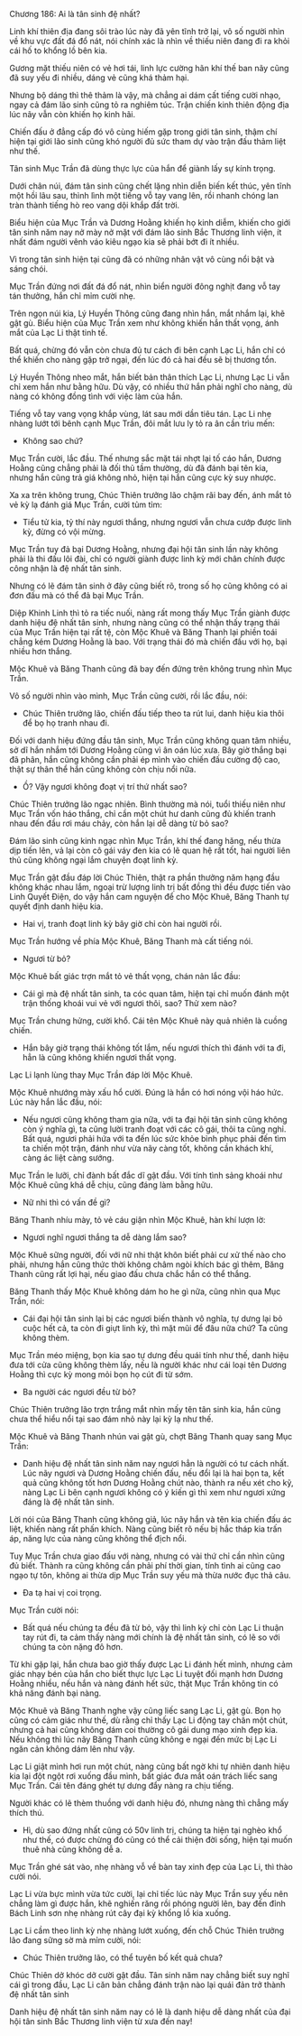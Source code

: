 




Chương 186: Ai là tân sinh đệ nhất?


Linh khí thiên địa đang sôi trào lúc này đã yên tĩnh trở lại, vô số người nhìn về khu vực đất đá đổ nát, nói chính xác là nhìn về thiếu niên đang đi ra khỏi cái hố to khổng lồ bên kia.

Gương mặt thiếu niên có vẻ hơi tái, linh lực cường hãn khí thế ban nãy cũng đã suy yếu đi nhiều, dáng vẻ cũng khá thảm hại.

Nhưng bộ dáng thì thê thảm là vậy, mà chẳng ai dám cất tiếng cười nhạo, ngay cả đám lão sinh cũng tỏ ra nghiêm túc. Trận chiến kinh thiên động địa lúc nãy vẫn còn khiến họ kinh hãi.

Chiến đấu ở đẳng cấp đó vô cùng hiếm gặp trong giới tân sinh, thậm chí hiện tại giới lão sinh cũng khó người đủ sức tham dự vào trận đấu thảm liệt như thế.

Tân sinh Mục Trần đã dùng thực lực của hắn để giành lấy sự kính trọng.

Dưới chân núi, đám tân sinh cũng chết lặng nhìn diễn biến kết thúc, yên tĩnh một hồi lâu sau, thình lình một tiếng vỗ tay vang lên, rồi nhanh chóng lan tràn thành tiếng hò reo vang dội khắp đất trời.

Biểu hiện của Mục Trần và Dương Hoằng khiến họ kinh diễm, khiến cho giới tân sinh năm nay nở mày nở mặt với đám lão sinh Bắc Thương linh viện, ít nhất đám người vênh váo kiêu ngạo kia sẽ phải bớt đi ít nhiều.

Vì trong tân sinh hiện tại cũng đã có những nhân vật vô cùng nổi bật và sáng chói.

Mục Trần đứng nơi đất đá đổ nát, nhìn biển người đông nghịt đang vỗ tay tán thưởng, hắn chỉ mỉm cười nhẹ.

Trên ngọn núi kia, Lý Huyền Thông cũng đang nhìn hắn, mắt nhắm lại, khẽ gật gù. Biểu hiện của Mục Trần xem như không khiến hắn thất vọng, ánh mắt của Lạc Li thật tinh tế.

Bất quá, chừng đó vẫn còn chưa đủ tư cách đi bên cạnh Lạc Li, hắn chỉ có thể khiến cho nàng gặp trở ngại, đến lúc đó cả hai đều sẽ bị thương tổn.

Lý Huyền Thông nheo mắt, hắn biết bản thân thích Lạc Li, nhưng Lạc Li vẫn chỉ xem hắn như bằng hữu. Dù vậy, có nhiều thứ hắn phải nghĩ cho nàng, dù nàng có không đồng tình với việc làm của hắn.

Tiếng vỗ tay vang vọng khắp vùng, lát sau mới dần tiêu tán. Lạc Li nhẹ nhàng lướt tới bênh cạnh Mục Trần, đôi mắt lưu ly tỏ ra ân cần trìu mến:

- Không sao chứ?

Mục Trần cười, lắc đầu. Thế nhưng sắc mặt tái nhợt lại tố cáo hắn, Dương Hoằng cũng chẳng phải là đối thủ tầm thường, dù đã đánh bại tên kia, nhưng hắn cũng trả giá không nhỏ, hiện tại hắn cũng cực kỳ suy nhược.

Xa xa trên không trung, Chúc Thiên trưởng lão chậm rãi bay đến, ánh mắt tỏ vẻ kỳ lạ đánh giá Mục Trần, cười tủm tỉm:

- Tiểu tử kia, tỷ thí này ngươi thắng, nhưng ngươi vẫn chưa cướp được linh kỳ, đừng có vội mừng.

Mục Trần tuy đả bại Dương Hoằng, nhưng đại hội tân sinh lần này không phải là thi đấu lôi đài, chỉ có người giành được linh kỳ mới chân chính được công nhận là đệ nhất tân sinh.

Nhưng có lẽ đám tân sinh ở đây cũng biết rõ, trong số họ cũng không có ai đơn đấu mà có thể đả bại Mục Trần.

Diệp Khinh Linh thì tỏ ra tiếc nuối, nàng rất mong thấy Mục Trần giành được danh hiệu đệ nhất tân sinh, nhưng nàng cũng có thể nhận thấy trạng thái của Mục Trần hiện tại rất tệ, còn Mộc Khuê và Băng Thanh lại phiền toái chẳng kém Dương Hoằng là bao. Với trạng thái đó mà chiến đấu với họ, bại nhiều hơn thắng.

Mộc Khuê và Băng Thanh cũng đã bay đến đứng trên không trung nhìn Mục Trần.

Vô số người nhìn vào mình, Mục Trần cũng cười, rồi lắc đầu, nói:

- Chúc Thiên trưởng lão, chiến đấu tiếp theo ta rút lui, danh hiệu kia thôi để bọ họ tranh nhau đi.

Đối với danh hiệu đứng đầu tân sinh, Mục Trần cũng không quan tâm nhiều, sở dĩ hắn nhắm tới Dương Hoằng cũng vì ân oán lúc xưa. Bây giờ thắng bại đã phân, hắn cũng không cần phải ép mình vào chiến đấu cường độ cao, thật sự thân thể hắn cũng không còn chịu nổi nữa.

- Ồ? Vậy ngươi không đoạt vị trí thứ nhất sao?

Chúc Thiên trưởng lão ngạc nhiên. Bình thường mà nói, tuổi thiếu niên như Mục Trần vốn háo thắng, chỉ cần một chút hư danh cũng đủ khiến tranh nhau đến đầu rơi máu chảy, còn hắn lại dễ dàng từ bỏ sao?

Đám lão sinh cũng kinh ngạc nhìn Mục Trần, khí thế đang hăng, nếu thừa dịp tiến lên, vả lại còn cô gái váy đen kia có lẽ quan hệ rất tốt, hai người liên thủ cũng không ngại lắm chuyện đoạt linh kỳ.

Mục Trần gật đầu đáp lời Chúc Thiên, thật ra phần thưởng năm hạng đầu không khác nhau lắm, ngoại trừ lượng linh trị bất đồng thì đều được tiến vào Linh Quyết Điện, do vậy hắn cam nguyện để cho Mộc Khuê, Băng Thanh tự quyết định danh hiệu kia.

- Hai vị, tranh đoạt linh kỳ bây giờ chỉ còn hai người rồi.

Mục Trần hướng về phía Mộc Khuê, Băng Thanh mà cất tiếng nói.

- Ngươi từ bỏ?

Mộc Khuê bất giác trợn mắt tỏ vẻ thất vọng, chán nản lắc đầu:

- Cái gì mà đệ nhất tân sinh, ta cóc quan tâm, hiện tại chỉ muốn đánh một trận thống khoái vui vẻ với ngươi thôi, sao? Thử xem nào?

Mục Trần chưng hửng, cười khổ. Cái tên Mộc Khuê này quả nhiên là cuồng chiến.

- Hắn bây giờ trạng thái không tốt lắm, nếu ngươi thích thì đánh với ta đi, hẳn là cũng không khiến ngươi thất vọng.

Lạc Li lạnh lùng thay Mục Trần đáp lời Mộc Khuê.

Mộc Khuê nhướng mày xấu hổ cười. Đúng là hắn có hơi nóng vội háo hức. Lúc này hắn lắc đầu, nói:

- Nếu ngươi cũng không tham gia nữa, với ta đại hội tân sinh cũng không còn ý nghĩa gì, ta cũng lười tranh đoạt với các cô gái, thôi ta cũng nghỉ. Bất quá, ngươi phải hứa với ta đến lúc sức khỏe bình phục phải đến tìm ta chiến một trận, đánh như vừa nãy càng tốt, không cần khách khí, càng ác liệt càng sướng.

Mục Trần le lưỡi, chỉ đành bất đắc dĩ gật đầu. Với tính tình sảng khoái như Mộc Khuê cũng khá dễ chịu, cũng đáng làm bằng hữu.

- Nữ nhi thì có vấn đề gì?

Băng Thanh nhíu mày, tỏ vẻ cáu giận nhìn Mộc Khuê, hàn khí lượn lờ:

- Ngươi nghĩ ngươi thắng ta dễ dàng lắm sao?

Mộc Khuê sững người, đối với nữ nhi thật khôn biết phải cư xử thế nào cho phải, nhưng hắn cũng thức thời không châm ngòi khích bác gì thêm, Băng Thanh cũng rất lợi hại, nếu giao đấu chưa chắc hắn có thể thắng.

Băng Thanh thấy Mộc Khuê không dám ho he gì nữa, cũng nhìn qua Mục Trần, nói:

- Cái đại hội tân sinh lại bị các ngươi biến thành vô nghĩa, tự dưng lại bỏ cuộc hết cả, ta còn đi giựt linh kỳ, thì mặt mũi để đâu nữa chứ? Ta cũng không thèm.

Mục Trần méo miệng, bọn kia sao tự dưng đều quái tính như thế, danh hiệu đưa tới cửa cũng không thèm lấy, nếu là người khác như cái loại tên Dương Hoằng thì cực kỳ mong mỏi bọn họ cút đi từ sớm.

- Ba người các ngươi đều từ bỏ?

Chúc Thiên trưởng lão trợn trắng mắt nhìn mấy tên tân sinh kia, hắn cũng chưa thể hiểu nổi tại sao đám nhỏ này lại kỳ lạ như thế.

Mộc Khuê và Băng Thanh nhún vai gật gù, chợt Băng Thanh quay sang Mục Trần:

- Danh hiệu đệ nhất tân sinh năm nay ngươi hẳn là người có tư cách nhất. Lúc nãy ngươi và Dương Hoằng chiến đấu, nếu đổi lại là hai bọn ta, kết quả cũng không tốt hơn Dương Hoằng chút nào, thành ra nếu xét cho kỹ, nàng Lạc Li bên cạnh ngươi không có ý kiến gì thì xem như ngươi xứng đáng là đệ nhất tân sinh.

Lời nói của Băng Thanh cũng không giả, lúc nãy hắn và tên kia chiến đấu ác liệt, khiến nàng rất phấn khích. Nàng cũng biết rõ nếu bị hắc tháp kia trấn áp, năng lực của nàng cũng không thể địch nổi.

Tuy Mục Trần chưa giao đấu với nàng, nhưng có vài thứ chỉ cần nhìn cũng đủ biết. Thành ra cũng không cần phải phí thời gian, tính tình ai cũng cao ngạo tự tôn, không ai thừa dịp Mục Trần suy yếu mà thừa nước đục thả câu.

- Đa tạ hai vị coi trọng.

Mục Trần cười nói:

- Bất quá nếu chúng ta đều đã từ bỏ, vậy thì linh kỳ chỉ còn Lạc Li thuận tay rút đi, ta cảm thấy nàng mới chính là đệ nhất tân sinh, có lẽ so với chúng ta còn nặng đô hơn.

Từ khi gặp lại, hắn chưa bao giờ thấy được Lạc Li đánh hết mình, nhưng cảm giác nhạy bén của hắn cho biết thực lực Lạc Li tuyệt đối mạnh hơn Dương Hoằng nhiều, nếu hắn và nàng đánh hết sức, thật Mục Trần không tin có khả năng đánh bại nàng.

Mộc Khuê và Băng Thanh nghe vậy cũng liếc sang Lạc Li, gật gù. Bọn họ cũng có cảm giác như thế, dù rằng chỉ thấy Lạc Li động tay chân một chút, nhưng cả hai cũng không dám coi thường cô gái dung mạo xinh đẹp kia. Nếu không thì lúc nãy Băng Thanh cũng không e ngại đến mức bị Lạc Li ngăn cản không dám lên như vậy.

Lạc Li giật mình hơi run một chút, nàng cũng bất ngờ khi tự nhiên danh hiệu kia lại đột ngột rơi xuống đầu mình, bất giác đưa mắt oán trách liếc sang Mục Trần. Cái tên đáng ghét tự dưng đẩy nàng ra chịu tiếng.

Người khác có lẽ thèm thuồng với danh hiệu đó, nhưng nàng thì chẳng mấy thích thú.

- Hì, dù sao đứng nhất cũng có 50v linh trị, chúng ta hiện tại nghèo khổ như thế, có được chừng đó cũng có thể cải thiện đời sống, hiện tại muốn thuê nhà cũng không dễ a.

Mục Trần ghé sát vào, nhẹ nhàng vỗ về bàn tay xinh đẹp của Lạc Li, thì thào cười nói.

Lạc Li vừa bực mình vừa tức cười, lại chỉ tiếc lúc này Mục Trần suy yếu nên chẳng làm gì được hắn, khẽ nghiến răng rồi phóng người lên, bay đến đỉnh Bách Linh sơn nhẹ nhàng rút cây đại kỳ khổng lồ kia xuống.

Lạc Li cầm theo linh kỳ nhẹ nhàng lướt xuống, đến chỗ Chúc Thiên trưởng lão đang sững sờ mà mỉm cười, nói:

- Chúc Thiên trưởng lão, có thể tuyên bố kết quả chưa?

Chúc Thiên dở khóc dở cười gật đầu. Tân sinh năm nay chẳng biết suy nghĩ cái gì trong đầu, Lạc Li căn bản chẳng đánh trận nào lại quái đản trở thành đệ nhất tân sinh

Danh hiệu đệ nhất tân sinh năm nay có lẽ là danh hiệu dễ dàng nhất của đại hội tân sinh Bắc Thương linh viện từ xưa đến nay!




